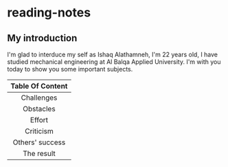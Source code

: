 # reading-notes

## My introduction
I'm glad to interduce my self as Ishaq Alathamneh, I'm 22 years old, I have studied mechanical engineering at Al Balqa Applied University.
I'm with you today to show you some important subjects.



| Table Of Content  | 
| :-----------------: |  
| Challenges        |  
| Obstacles         |           
| Effort            |  
| Criticism         | 
| Others' success   |  
| The result        |
